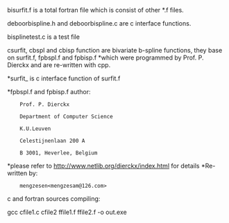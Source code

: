 
bisurfit.f is a total fortran file which is consist of other *.f files.

deboorbispline.h and deboorbispline.c are c interface functions.

bisplinetest.c is a test file

csurfit, cbspl and cbisp function are bivariate b-spline functions, they base on surfit.f, fpbspl.f and fpbisp.f
*which were programmed by Prof. P. Dierckx and are re-written with cpp.

*surfit_ is c interface function of surfit.f

*fpbspl.f and fpbisp.f author:

        Prof. P. Dierckx
	
		Department of Computer Science
		
		K.U.Leuven
		
		Celestijnenlaan 200 A
		
		B 3001, Heverlee, Belgium 
	
*please refer to http://www.netlib.org/dierckx/index.html for details
*Re-written by:

        mengzesen<mengzesam@126.com>

c and fortran sources compiling:

gcc cfile1.c cfile2 ffile1.f ffile2.f -o out.exe
